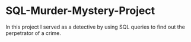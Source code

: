 # SQL-Murder-Mystery-Project
In this project I served as a detective by using SQL queries to find out the perpetrator of a crime.
